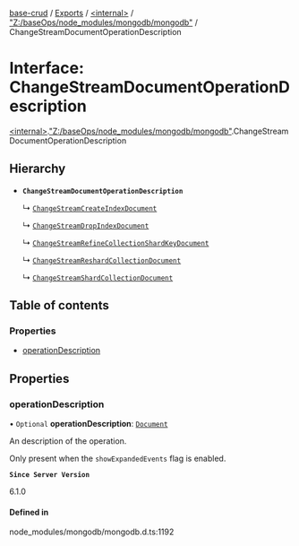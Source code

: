 [base-crud](../README.md) / [Exports](../modules.md) / [\<internal\>](../modules/internal_.md) / ["Z:/baseOps/node\_modules/mongodb/mongodb"](../modules/internal_._Z__baseOps_node_modules_mongodb_mongodb_.md) / ChangeStreamDocumentOperationDescription

# Interface: ChangeStreamDocumentOperationDescription

[\<internal\>](../modules/internal_.md).["Z:/baseOps/node\_modules/mongodb/mongodb"](../modules/internal_._Z__baseOps_node_modules_mongodb_mongodb_.md).ChangeStreamDocumentOperationDescription

## Hierarchy

- **`ChangeStreamDocumentOperationDescription`**

  ↳ [`ChangeStreamCreateIndexDocument`](internal_._Z__baseOps_node_modules_mongodb_mongodb_.ChangeStreamCreateIndexDocument.md)

  ↳ [`ChangeStreamDropIndexDocument`](internal_._Z__baseOps_node_modules_mongodb_mongodb_.ChangeStreamDropIndexDocument.md)

  ↳ [`ChangeStreamRefineCollectionShardKeyDocument`](internal_._Z__baseOps_node_modules_mongodb_mongodb_.ChangeStreamRefineCollectionShardKeyDocument.md)

  ↳ [`ChangeStreamReshardCollectionDocument`](internal_._Z__baseOps_node_modules_mongodb_mongodb_.ChangeStreamReshardCollectionDocument.md)

  ↳ [`ChangeStreamShardCollectionDocument`](internal_._Z__baseOps_node_modules_mongodb_mongodb_.ChangeStreamShardCollectionDocument.md)

## Table of contents

### Properties

- [operationDescription](internal_._Z__baseOps_node_modules_mongodb_mongodb_.ChangeStreamDocumentOperationDescription.md#operationdescription)

## Properties

### operationDescription

• `Optional` **operationDescription**: [`Document`](internal_.Document-1.md)

An description of the operation.

Only present when the `showExpandedEvents` flag is enabled.

**`Since Server Version`**

6.1.0

#### Defined in

node_modules/mongodb/mongodb.d.ts:1192
